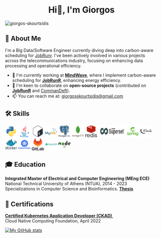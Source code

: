 <h1 align="center"> Hi👋, I'm Giorgos </h1>
<p align="left"> <img src="https://komarev.com/ghpvc/?username=SkourtsidisGiorgos&label=Profile%20views&color=0e75b6&style=flat" alt="giorgos-skourtsidis" /> </p>

## 🚀 About Me
I'm a Big Data/Software Engineer currently diving deep into carbon-aware scheduling for [JobRunr](https://github.com/jobrunr/jobrunr). I've been actively involved in various projects across the telecommunications industry, focusing on enhancing data processing and operational efficiency.

- 🔭 I'm currently working at [**MindWave**](https://www.mindwave.com/), where I implement carbon-aware scheduling for [**JobRunR**](https://github.com/jobrunr/jobrunr), enhancing energy efficiency.
- 👯 I'm keen to collaborate on **open-source projects** (contributed on [**JobRunR**](https://github.com/jobrunr/jobrunr) and [CommanDeft](https://github.com/Ferrum-Citadel/commandeft)).
- 📫 You can reach me at: [giorgosskourtsidis@gmail.com](mailto:gskourts@gmail.com)

## 🛠 Skills

<img src="https://raw.githubusercontent.com/devicons/devicon/master/icons/python/python-original.svg" alt="Python" width="40" height="40"/> <img src="https://raw.githubusercontent.com/devicons/devicon/master/icons/java/java-original.svg" alt="Java" width="40" height="40"/> <img src="https://raw.githubusercontent.com/devicons/devicon/master/icons/bash/bash-original.svg" alt="Bash" width="40" height="40"/> <img src="https://raw.githubusercontent.com/devicons/devicon/master/icons/mysql/mysql-original-wordmark.svg" alt="MySQL" width="40" height="40"/> <img src="https://raw.githubusercontent.com/devicons/devicon/master/icons/postgresql/postgresql-original-wordmark.svg" alt="PostgreSQL" width="40" height="40"/> <img src="https://raw.githubusercontent.com/devicons/devicon/master/icons/mongodb/mongodb-original-wordmark.svg" alt="MongoDB" width="40" height="40"/> <img src="https://raw.githubusercontent.com/devicons/devicon/master/icons/redis/redis-original-wordmark.svg" alt="Redis" width="40" height="40"/> <img src="https://raw.githubusercontent.com/apache/superset/master/superset-frontend/src/assets/branding/superset-logo-horiz-apache.png" alt="Apache" width="90" height="40"/> <img src="https://raw.githubusercontent.com/devicons/devicon/master/icons/spring/spring-original-wordmark.svg" alt="Spring Boot" width="40" height="40"/> <img src="https://raw.githubusercontent.com/devicons/devicon/master/icons/flask/flask-original-wordmark.svg" alt="Flask" width="40" height="40"/> <img src="https://raw.githubusercontent.com/devicons/devicon/master/icons/docker/docker-original-wordmark.svg" alt="Docker" width="40" height="40"/> <img src="https://raw.githubusercontent.com/devicons/devicon/master/icons/kubernetes/kubernetes-plain-wordmark.svg" alt="Kubernetes" width="40" height="40"/> <img src="https://raw.githubusercontent.com/devicons/devicon/master/icons/gitlab/gitlab-original-wordmark.svg" alt="GitLab" width="40" height="40"/>
<img src="https://raw.githubusercontent.com/devicons/devicon/master/icons/fastapi/fastapi-original-wordmark.svg" alt="FastAPI" width="40" height="40"/>
<img src="https://raw.githubusercontent.com/devicons/devicon/master/icons/nodejs/nodejs-original-wordmark.svg" alt="Node.js" width="40" height="40"/>



## 🎓 Education
**Integrated Master of Electrical and Computer Engineering (MEng ECE)** \
National Technical University of Athens (NTUA), 2014 - 2023 \
Specializations in Computer Science and Bioinformatics.
[**Thesis**](https://github.com/SkourtsidisGiorgos/IIoT-Data-Processing-System)

## 📜 Certifications
[**Certified Kubernetes Application Developer (CKAD)**](https://ti-user-certificates.s3.amazonaws.com/e0df7fbf-a057-42af-8a1f-590912be5460/9b3b648d-eb59-4cdd-a7aa-5420dcb5fac9-georgios-skourtsidis-d09998c8-de9f-4aec-8c47-1987fec1483a-certificate.pdf), \
Cloud Native Computing Foundation, April 2022

[![My GitHub stats](https://github-readme-stats.vercel.app/api?username=SkourtsidisGiorgos)](https://github.com/anuraghazra/github-readme-stats)

